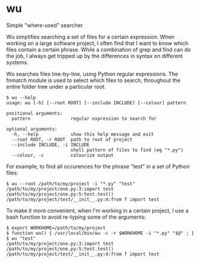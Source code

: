 wu
==

Simple "where-used" searcher

Wu simplifies searching a set of files for a certain expression.  When working 
on a large software project, I often find that I want to know which files 
contain a certain phrase.  While a combination of grep and find can do the 
job, I always get tripped up by the differences in syntax on different 
systems.

Wu searches files line-by-line, using Python regular expressions.  The fnmatch 
module is used to select which files to search, throughout the entire folder tree
under a particular root.

    $ wu --help
    usage: wu [-h] [--root ROOT] [--include INCLUDE] [--colour] pattern

    positional arguments:
      pattern               regular expression to search for

    optional arguments:
      -h, --help            show this help message and exit
      --root ROOT, -r ROOT  path to root of project
      --include INCLUDE, -i INCLUDE
                            shell pattern of files to find (eg "*.py")
      --colour, -c          colourize output

For example, to find all occurences for the phrase "test" in a set of Python 
files:

    $ wu --root /path/to/my/project -i "*.py" "test"
    /path/to/my/project/one.py:3:import test
    /path/to/my/project/one.py:5:test.test()
    /path/to/my/project/test/__init__.py:4:from f import test

To make it more convenient, when I'm working in a certain project, I use a bash
function to avoid re-typing some of the arguments:

    $ export WORKHOME=/path/to/my/project
    $ function wu() { /usr/local/bin/wu -c -r $WORKHOME -i "*.py" "$@" ; }
    $ wu "test"
    /path/to/my/project/one.py:3:import test
    /path/to/my/project/one.py:5:test.test()
    /path/to/my/project/test/__init__.py:4:from f import test
